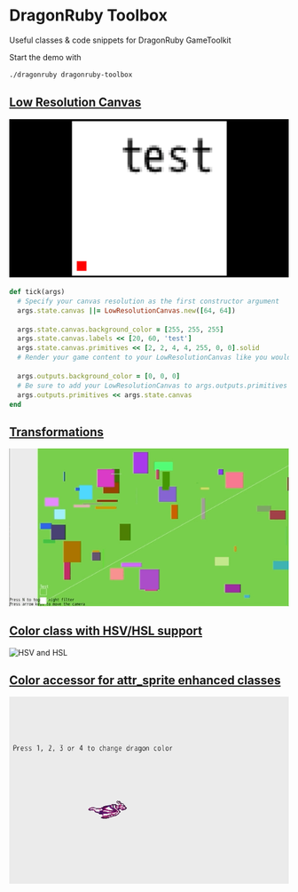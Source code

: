 # DragonRuby Toolbox

Useful classes &amp; code snippets for DragonRuby GameToolkit

Start the demo with
```sh
./dragonruby dragonruby-toolbox
```

## [Low Resolution Canvas](./app/low_resolution.rb)

![Low Resolution](gifs/lowresolution.png)

```rb
def tick(args)
  # Specify your canvas resolution as the first constructor argument
  args.state.canvas ||= LowResolutionCanvas.new([64, 64])

  args.state.canvas.background_color = [255, 255, 255]
  args.state.canvas.labels << [20, 60, 'test']
  args.state.canvas.primitives << [2, 2, 4, 4, 255, 0, 0].solid
  # Render your game content to your LowResolutionCanvas like you would to args.outputs

  args.outputs.background_color = [0, 0, 0]
  # Be sure to add your LowResolutionCanvas to args.outputs.primitives or args.outputs.sprites to render it to the screen
  args.outputs.primitives << args.state.canvas
end
```

## [Transformations](./app/transformations.rb)

![Transformations](gifs/transformations.gif)

## [Color class with HSV/HSL support](./app/colors_hsv_hsl.rb)

![HSV and HSL](gifs/color_hsv_hsl.gif)

## [Color accessor for attr_sprite enhanced classes](./app/color_accessor.rb)

![Color accessor](gifs/color_accessor.gif)
